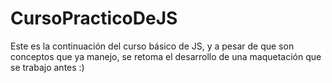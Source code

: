 # CursoPracticoDeJS

Este es la continuación del curso básico de JS, y a pesar de que son conceptos que ya manejo, se retoma el desarrollo de una maquetación que se trabajo antes :)
